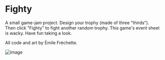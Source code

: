 # Fighty
 
 A small game-jam project. Design your trophy (made of three "thirds"). 
 Then click "Fighty" to fight another random trophy.
 This game's event sheet is wacky. Have fun taking a look.
 
 All code and art by Émile Fréchette.
 
![image](https://user-images.githubusercontent.com/33851651/231018970-c69c4a3f-df17-4b3d-89e0-7276517d6b3a.png)
